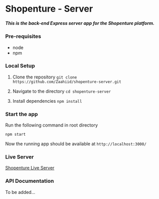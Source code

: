 # Shopenture - Server
##### This is the back-end Express server app for the Shopenture platform.
### Pre-requisites
* node
* npm

### Local Setup
1. Clone the repository
`git clone https://github.com/Zaahiid/shopenture-server.git`

2. Navigate to the directory
`cd shopenture-server`

3. Install dependencies
`npm install`

### Start the app

Run the following command in root directory

`npm start`

Now the running app should be available at `http://localhost:3000/`


### Live Server 
[Shopenture Live Server](https://shopenture-server.onrender.com/)

### API Documentation

To be added...

